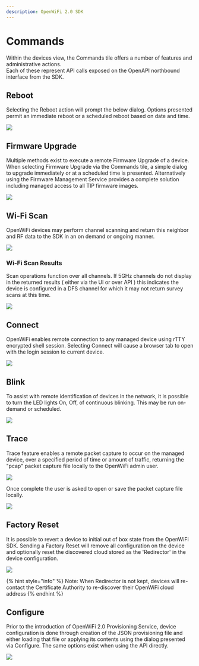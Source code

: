 ```yaml
---
description: OpenWiFi 2.0 SDK
---
```


# Commands

Within the devices view, the Commands tile offers a number of features and administrative actions.\
Each of these represent API calls exposed on the OpenAPI northbound interface from the SDK.

## Reboot

Selecting the Reboot action will prompt the below dialog. Options presented permit an immediate reboot or a scheduled reboot based on date and time.

![](../../.gitbook/assets/screen-shot-2021-07-29-at-2.25.03-pm.png)

## Firmware Upgrade

Multiple methods exist to execute a remote Firmware Upgrade of a device. When selecting Firmware Upgrade via the Commands tile, a simple dialog to upgrade immediately or at a scheduled time is presented. Alternatively using the Firmware Management Service provides a complete solution including managed access to all TIP firmware images.

![](../../.gitbook/assets/screen-shot-2021-07-29-at-2.28.44-pm.png)

## Wi-Fi Scan

OpenWiFi devices may perform channel scanning and return this neighbor and RF data to the SDK in an on demand or ongoing manner.

![](../../.gitbook/assets/screen-shot-2021-07-29-at-2.31.03-pm.png)

### Wi-Fi Scan Results

Scan operations function over all channels. If 5GHz channels do not display in the returned results ( either via the UI or over API ) this indicates the device is configured in a DFS channel for which it may not return survey scans at this time.

![](../../.gitbook/assets/screen-shot-2021-07-29-at-2.33.58-pm.png)

## Connect

OpenWiFi enables remote connection to any managed device using rTTY encrypted shell session. Selecting Connect will cause a browser tab to open with the login session to current device.

![](../../.gitbook/assets/screen-shot-2021-07-29-at-2.35.48-pm.png)

## Blink

To assist with remote identification of devices in the network, it is possible to turn the LED lights On, Off, of continuous blinking. This may be run on-demand or scheduled.

![](../../.gitbook/assets/screen-shot-2021-07-29-at-2.37.30-pm.png)

## Trace

Trace feature enables a remote packet capture to occur on the managed device, over a specified period of time or amount of traffic, returning the "pcap" packet capture file locally to the OpenWiFi admin user.

![](../../.gitbook/assets/screen-shot-2021-07-29-at-2.39.24-pm.png)

Once complete the user is asked to open or save the packet capture file locally.

![](<../../.gitbook/assets/image (38).png>)

## Factory Reset

It is possible to revert a device to initial out of box state from the OpenWiFi SDK. Sending a Factory Reset will remove all configuration on the device and optionally reset the discovered cloud stored as the 'Redirector' in the device configuration.

![](../../.gitbook/assets/screen-shot-2021-07-29-at-2.46.29-pm.png)

{% hint style="info" %}
Note: When Redirector is not kept, devices will re-contact the Certificate Authority to re-discover their OpenWiFi cloud address
{% endhint %}

## Configure

Prior to the introduction of OpenWiFi 2.0 Provisioning Service, device configuration is done through creation of the JSON provisioning file and either loading that file or applying its contents using the dialog presented via Configure. The same options exist when using the API directly.

![](../../.gitbook/assets/screen-shot-2021-07-29-at-2.48.31-pm.png)
